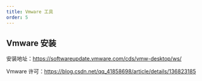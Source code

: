 ```yaml
---
title: Vmware 工具
order: 5
---
```


## Vmware 安装

安装地址：https://softwareupdate.vmware.com/cds/vmw-desktop/ws/

Vmware 许可：https://blog.csdn.net/qq_41858698/article/details/136823185